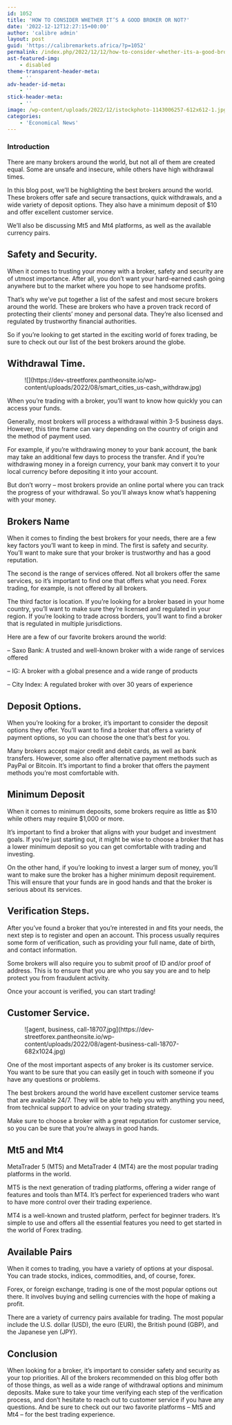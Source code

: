 ```yaml
---
id: 1052
title: 'HOW TO CONSIDER WHETHER IT’S A GOOD BROKER OR NOT?'
date: '2022-12-12T12:27:15+00:00'
author: 'calibre admin'
layout: post
guid: 'https://calibremarkets.africa/?p=1052'
permalink: /index.php/2022/12/12/how-to-consider-whether-its-a-good-broker-or-not/
ast-featured-img:
    - disabled
theme-transparent-header-meta:
    - ''
adv-header-id-meta:
    - ''
stick-header-meta:
    - ''
image: /wp-content/uploads/2022/12/istockphoto-1143006257-612x612-1.jpg
categories:
    - 'Economical News'
---
```


### Introduction

There are many brokers around the world, but not all of them are created equal. Some are unsafe and insecure, while others have high withdrawal times.

In this blog post, we’ll be highlighting the best brokers around the world. These brokers offer safe and secure transactions, quick withdrawals, and a wide variety of deposit options. They also have a minimum deposit of $10 and offer excellent customer service.

We’ll also be discussing Mt5 and Mt4 platforms, as well as the available currency pairs.

## Safety and Security.

When it comes to trusting your money with a broker, safety and security are of utmost importance. After all, you don’t want your hard-earned cash going anywhere but to the market where you hope to see handsome profits.

That’s why we’ve put together a list of the safest and most secure brokers around the world. These are brokers who have a proven track record of protecting their clients’ money and personal data. They’re also licensed and regulated by trustworthy financial authorities.

So if you’re looking to get started in the exciting world of forex trading, be sure to check out our list of the best brokers around the globe.

## Withdrawal Time.

<figure class="wp-block-image">![](https://dev-streetforex.pantheonsite.io/wp-content/uploads/2022/08/smart_cities_us-cash_withdraw.jpg)</figure>When you’re trading with a broker, you’ll want to know how quickly you can access your funds.

Generally, most brokers will process a withdrawal within 3-5 business days. However, this time frame can vary depending on the country of origin and the method of payment used.

For example, if you’re withdrawing money to your bank account, the bank may take an additional few days to process the transfer. And if you’re withdrawing money in a foreign currency, your bank may convert it to your local currency before depositing it into your account.

But don’t worry – most brokers provide an online portal where you can track the progress of your withdrawal. So you’ll always know what’s happening with your money.

## Brokers Name

When it comes to finding the best brokers for your needs, there are a few key factors you’ll want to keep in mind. The first is safety and security. You’ll want to make sure that your broker is trustworthy and has a good reputation.

The second is the range of services offered. Not all brokers offer the same services, so it’s important to find one that offers what you need. Forex trading, for example, is not offered by all brokers.

The third factor is location. If you’re looking for a broker based in your home country, you’ll want to make sure they’re licensed and regulated in your region. If you’re looking to trade across borders, you’ll want to find a broker that is regulated in multiple jurisdictions.

Here are a few of our favorite brokers around the world:

– Saxo Bank: A trusted and well-known broker with a wide range of services offered

– IG: A broker with a global presence and a wide range of products

– City Index: A regulated broker with over 30 years of experience

## Deposit Options.

When you’re looking for a broker, it’s important to consider the deposit options they offer. You’ll want to find a broker that offers a variety of payment options, so you can choose the one that’s best for you.

Many brokers accept major credit and debit cards, as well as bank transfers. However, some also offer alternative payment methods such as PayPal or Bitcoin. It’s important to find a broker that offers the payment methods you’re most comfortable with.

## Minimum Deposit

When it comes to minimum deposits, some brokers require as little as $10 while others may require $1,000 or more.

It’s important to find a broker that aligns with your budget and investment goals. If you’re just starting out, it might be wise to choose a broker that has a lower minimum deposit so you can get comfortable with trading and investing.

On the other hand, if you’re looking to invest a larger sum of money, you’ll want to make sure the broker has a higher minimum deposit requirement. This will ensure that your funds are in good hands and that the broker is serious about its services.

## Verification Steps.

After you’ve found a broker that you’re interested in and fits your needs, the next step is to register and open an account. This process usually requires some form of verification, such as providing your full name, date of birth, and contact information.

Some brokers will also require you to submit proof of ID and/or proof of address. This is to ensure that you are who you say you are and to help protect you from fraudulent activity.

Once your account is verified, you can start trading!

## Customer Service.

<figure class="wp-block-image">![agent, business, call-18707.jpg](https://dev-streetforex.pantheonsite.io/wp-content/uploads/2022/08/agent-business-call-18707-682x1024.jpg)</figure>One of the most important aspects of any broker is its customer service. You want to be sure that you can easily get in touch with someone if you have any questions or problems.

The best brokers around the world have excellent customer service teams that are available 24/7. They will be able to help you with anything you need, from technical support to advice on your trading strategy.

Make sure to choose a broker with a great reputation for customer service, so you can be sure that you’re always in good hands.

## Mt5 and Mt4

MetaTrader 5 (MT5) and MetaTrader 4 (MT4) are the most popular trading platforms in the world.

MT5 is the next generation of trading platforms, offering a wider range of features and tools than MT4. It’s perfect for experienced traders who want to have more control over their trading experience.

MT4 is a well-known and trusted platform, perfect for beginner traders. It’s simple to use and offers all the essential features you need to get started in the world of Forex trading.

## Available Pairs

When it comes to trading, you have a variety of options at your disposal. You can trade stocks, indices, commodities, and, of course, forex.

Forex, or foreign exchange, trading is one of the most popular options out there. It involves buying and selling currencies with the hope of making a profit.

There are a variety of currency pairs available for trading. The most popular include the U.S. dollar (USD), the euro (EUR), the British pound (GBP), and the Japanese yen (JPY).

## Conclusion

When looking for a broker, it’s important to consider safety and security as your top priorities. All of the brokers recommended on this blog offer both of those things, as well as a wide range of withdrawal options and minimum deposits. Make sure to take your time verifying each step of the verification process, and don’t hesitate to reach out to customer service if you have any questions. And be sure to check out our two favorite platforms – Mt5 and Mt4 – for the best trading experience.